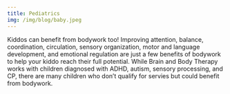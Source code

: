 ```yaml
---
title: Pediatrics
img: /img/blog/baby.jpeg
---
```

Kiddos can benefit from bodywork too! Improving attention, balance, coordination, circulation, sensory organization, motor and language development, and emotional regulation are just a few benefits of bodywork to help your kiddo reach their full potential. While Brain and Body Therapy works with children diagnosed with ADHD, autism, sensory processing, and CP, there are many children who don’t qualify for servies but could benefit from bodywork. 